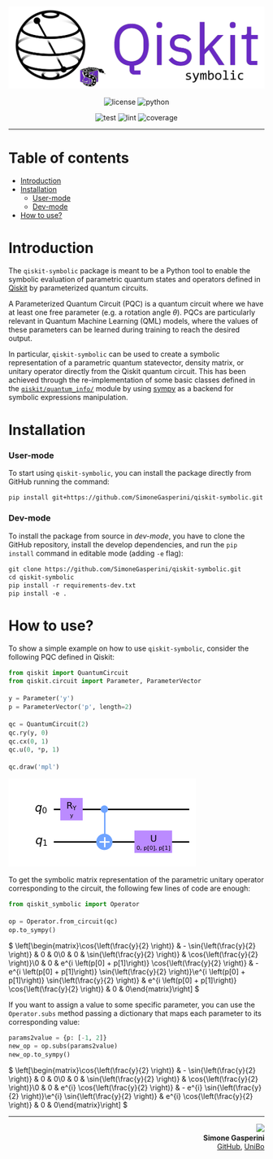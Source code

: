 ![logo](/img/logo.png)

<p align="center">
    <img title="license" src="https://img.shields.io/badge/license-Apache_2.0-blue.svg">
    <img title="python" src="https://img.shields.io/badge/python-≥3.8-blue.svg">
</p>

<p align="center">
    <img title="test" src='https://github.com/SimoneGasperini/qiskit-symbolic/actions/workflows/test.yml/badge.svg?branch=master'>
    <img title="lint" src='https://github.com/SimoneGasperini/qiskit-symbolic/actions/workflows/lint.yml/badge.svg?branch=master'>
    <img title="coverage" src='https://coveralls.io/repos/github/SimoneGasperini/qiskit-symbolic/badge.svg?branch=master'>
</p>

***

# Table of contents
- [Introduction](#introduction)
- [Installation](#installation)
    - [User-mode](#user-mode)
    - [Dev-mode](#dev-mode)
- [How to use?](#how-to-use)


# Introduction
The `qiskit-symbolic` package is meant to be a Python tool to enable the symbolic evaluation of parametric quantum states and operators defined in [Qiskit](https://github.com/Qiskit/qiskit-terra) by parameterized quantum circuits.

A Parameterized Quantum Circuit (PQC) is a quantum circuit where we have at least one free parameter (e.g. a rotation angle $\theta$). PQCs are particularly relevant in Quantum Machine Learning (QML) models, where the values of these parameters can be learned during training to reach the desired output.

In particular, `qiskit-symbolic` can be used to create a symbolic representation of a parametric quantum statevector, density matrix, or unitary operator directly from the Qiskit quantum circuit. This has been achieved through the re-implementation of some basic classes defined in the [`qiskit/quantum_info/`](https://github.com/Qiskit/qiskit-terra/tree/main/qiskit/quantum_info) module by using [sympy](https://github.com/sympy/sympy) as a backend for symbolic expressions manipulation.


# Installation
### User-mode
To start using `qiskit-symbolic`, you can install the package directly from GitHub running the command:
```
pip install git+https://github.com/SimoneGasperini/qiskit-symbolic.git
```
### Dev-mode
To install the package from source in *dev-mode*, you have to clone the GitHub repository, install the develop dependencies, and run the `pip install` command in editable mode (adding `-e` flag):
```
git clone https://github.com/SimoneGasperini/qiskit-symbolic.git
cd qiskit-symbolic
pip install -r requirements-dev.txt
pip install -e .
```


# How to use?
To show a simple example on how to use `qiskit-symbolic`, consider the following PQC defined in Qiskit:
```python
from qiskit import QuantumCircuit
from qiskit.circuit import Parameter, ParameterVector

y = Parameter('y')
p = ParameterVector('p', length=2)

qc = QuantumCircuit(2)
qc.ry(y, 0)
qc.cx(0, 1)
qc.u(0, *p, 1)

qc.draw('mpl')
```
![example](/img/example.png)

To get the symbolic matrix representation of the parametric unitary operator corresponding to the circuit, the following few lines of code are enough:
```python
from qiskit_symbolic import Operator

op = Operator.from_circuit(qc)
op.to_sympy()
```
$
\left[\begin{matrix}\cos{\left(\frac{y}{2} \right)} & - \sin{\left(\frac{y}{2} \right)} & 0 & 0\\0 & 0 & \sin{\left(\frac{y}{2} \right)} & \cos{\left(\frac{y}{2} \right)}\\0 & 0 & e^{i \left(p[0] + p[1]\right)} \cos{\left(\frac{y}{2} \right)} & - e^{i \left(p[0] + p[1]\right)} \sin{\left(\frac{y}{2} \right)}\\e^{i \left(p[0] + p[1]\right)} \sin{\left(\frac{y}{2} \right)} & e^{i \left(p[0] + p[1]\right)} \cos{\left(\frac{y}{2} \right)} & 0 & 0\end{matrix}\right]
$

If you want to assign a value to some specific parameter, you can use the `Operator.subs` method passing a dictionary that maps each parameter to its corresponding value:
```python
params2value = {p: [-1, 2]}
new_op = op.subs(params2value)
new_op.to_sympy()
```
$
\left[\begin{matrix}\cos{\left(\frac{y}{2} \right)} & - \sin{\left(\frac{y}{2} \right)} & 0 & 0\\0 & 0 & \sin{\left(\frac{y}{2} \right)} & \cos{\left(\frac{y}{2} \right)}\\0 & 0 & e^{i} \cos{\left(\frac{y}{2} \right)} & - e^{i} \sin{\left(\frac{y}{2} \right)}\\e^{i} \sin{\left(\frac{y}{2} \right)} & e^{i} \cos{\left(\frac{y}{2} \right)} & 0 & 0\end{matrix}\right]
$

***

<p align="right">
    <img src="https://avatars2.githubusercontent.com/u/71086758?s=400&v=4" width="80px"/><br>
    <b>Simone Gasperini</b><br>
    <a href="https://github.com/SimoneGasperini">GitHub</a>,
    <a href="https://www.unibo.it/sitoweb/simone.gasperini4">UniBo</a>
</p>